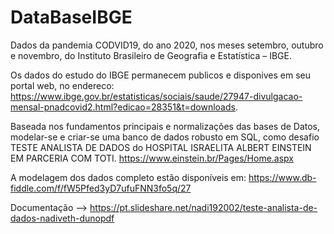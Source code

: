 # DataBaseIBGE
Dados da pandemia CODVID19, do ano 2020, nos meses setembro, outubro e novembro, do Instituto Brasileiro de Geografia e Estatística – IBGE. 

Os dados do estudo do IBGE permanecem publicos e disponives em seu portal web, no endereco: https://www.ibge.gov.br/estatisticas/sociais/saude/27947-divulgacao-mensal-pnadcovid2.html?edicao=28351&t=downloads.

Baseada nos fundamentos principais e normalizações das bases de Datos, modelar-se e criar-se uma banco de dados robusto em SQL, como desafio TESTE ANALISTA DE DADOS do HOSPITAL ISRAELITA ALBERT EINSTEIN
EM PARCERIA COM TOTI. https://www.einstein.br/Pages/Home.aspx

A modelagem dos dados completo estão disponíveis em: https://www.db-fiddle.com/f/fW5Pfed3yD7ufuFNN3fo5q/27

Documentação --> https://pt.slideshare.net/nadi192002/teste-analista-de-dados-nadiveth-dunopdf
